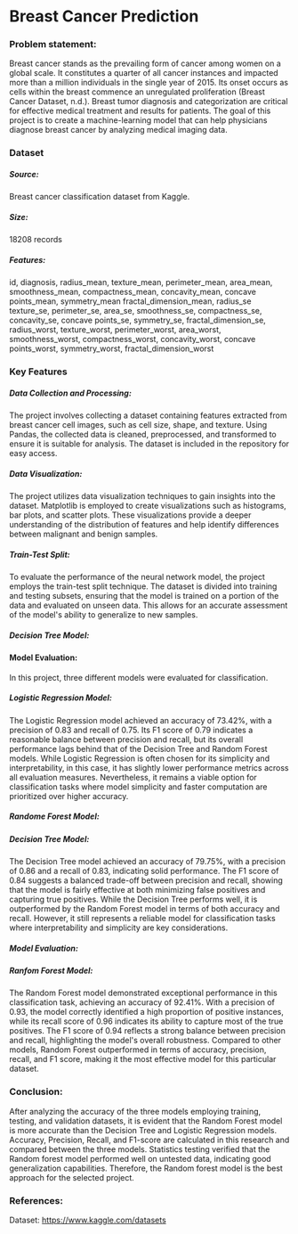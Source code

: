 # Breast Cancer Prediction
### Problem statement:
Breast cancer stands as the prevailing form of cancer among women on a global scale. It constitutes a quarter of all cancer instances and impacted more than a million individuals in the single year of 2015. Its onset occurs as cells within the breast commence an unregulated proliferation (Breast Cancer Dataset, n.d.). Breast tumor diagnosis and categorization are critical for effective medical treatment and results for patients. The goal of this project is to create a machine-learning model that can help physicians diagnose breast cancer by analyzing medical imaging data.
### Dataset
##### Source:   
Breast cancer classification dataset from Kaggle.
##### Size:     
18208 records
##### Features: 
id,	diagnosis, radius_mean,	texture_mean,	perimeter_mean,	area_mean,	smoothness_mean,	compactness_mean,	concavity_mean,	concave points_mean,	symmetry_mean	fractal_dimension_mean,	radius_se	texture_se,	perimeter_se,	area_se,	smoothness_se,	compactness_se,	concavity_se,	concave points_se,	symmetry_se,	fractal_dimension_se,	radius_worst,	texture_worst,	perimeter_worst,	area_worst,	smoothness_worst,	compactness_worst,	concavity_worst,	concave points_worst,	symmetry_worst,	fractal_dimension_worst
### Key Features
##### Data Collection and Processing: 
The project involves collecting a dataset containing features extracted from breast cancer cell images, such as cell size, shape, and texture. Using Pandas, the collected data is cleaned, preprocessed, and transformed to ensure it is suitable for analysis. The dataset is included in the repository for easy access.
##### Data Visualization: 
The project utilizes data visualization techniques to gain insights into the dataset. Matplotlib is employed to create visualizations such as histograms, bar plots, and scatter plots. These visualizations provide a deeper understanding of the distribution of features and help identify differences between malignant and benign samples.
##### Train-Test Split: 
To evaluate the performance of the neural network model, the project employs the train-test split technique. The dataset is divided into training and testing subsets, ensuring that the model is trained on a portion of the data and evaluated on unseen data. This allows for an accurate assessment of the model's ability to generalize to new samples.

##### Decision Tree Model: 
#### Model Evaluation: 
In this project, three different models were evaluated for classification. 

##### Logistic Regression Model:
The Logistic Regression model achieved an accuracy of 73.42%, with a precision of 0.83 and recall of 0.75. Its F1 score of 0.79 indicates a reasonable balance between precision and recall, but its overall performance lags behind that of the Decision Tree and Random Forest models. While Logistic Regression is often chosen for its simplicity and interpretability, in this case, it has slightly lower performance metrics across all evaluation measures. Nevertheless, it remains a viable option for classification tasks where model simplicity and faster computation are prioritized over higher accuracy.

##### Randome Forest Model:
##### Decision Tree Model: 
The Decision Tree model achieved an accuracy of 79.75%, with a precision of 0.86 and a recall of 0.83, indicating solid performance. The F1 score of 0.84 suggests a balanced trade-off between precision and recall, showing that the model is fairly effective at both minimizing false positives and capturing true positives. While the Decision Tree performs well, it is outperformed by the Random Forest model in terms of both accuracy and recall. However, it still represents a reliable model for classification tasks where interpretability and simplicity are key considerations.

##### Model Evaluation: 
##### Ranfom Forest Model:
The Random Forest model demonstrated exceptional performance in this classification task, achieving an accuracy of 92.41%. With a precision of 0.93, the model correctly identified a high proportion of positive instances, while its recall score of 0.96 indicates its ability to capture most of the true positives. The F1 score of 0.94 reflects a strong balance between precision and recall, highlighting the model's overall robustness. Compared to other models, Random Forest outperformed in terms of accuracy, precision, recall, and F1 score, making it the most effective model for this particular dataset.

### Conclusion:
After analyzing the accuracy of the three models employing training, testing, and validation datasets, it is evident that the Random Forest model is more accurate than the Decision Tree and Logistic Regression models. Accuracy, Precision, Recall, and F1-score are calculated in this research and compared between the three models. Statistics testing verified that the Random forest model performed well on untested data, indicating good generalization capabilities. Therefore, the Random forest model is the best approach for the selected project.
### References:
Dataset: https://www.kaggle.com/datasets
